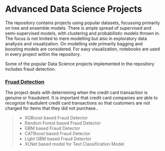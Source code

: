 # Advanced Data Science Projects
The repository contains projects using popular datasets, focussing primarily on tree and ensemble models. There is ample spread of supervised and semi-supervised models, with clustering and probabilistic models thrown in. The focus is not limited to mere modelling but also in exploratory data anallysis and visualization. On modelling side primarily bagging and boosting models are considered. For easy visualization, notebooks are used in every project within the repository.

Some of the popular Data Science projects implemented in the repository includes fraud detection.

### [Fruad Detection](https://github.com/Nikhil-Xavier-DS/Advanced-Data-Science-Projects/tree/master/fraud_detection)
The project deals with determining when the credit card transaction is genuine or fraudulent. It is important that credit card companies are able to recognize fraudulent credit card transactions so that customers are not charged for items that they did not purchase.. 

>* XGBoost based Fraud Detector
>* Random Forest based Fraud Detector
>* GBM based Fraud Detector
>* CATBoost based Fraud Detector
>* Light GBM based Fraud Detector
>* XLNet based model for Text Classification Model 
